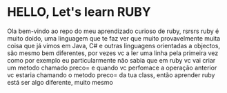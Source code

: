 # HELLO, Let's learn RUBY

Ola bem-vindo ao repo do meu aprendizado curioso de ruby, rsrsrs ruby é muito doido, uma linguagem que te faz ver que muito provavelmente muita coisa que já vimos em Java, C# e outras linguagens orientadas a objectos, são mesmo bem diferentes, por vezes vc a ler uma linha pela primeira vez como por exemplo  eu particularmente não sabia que em ruby vc vai criar um metodo chamado preco= e  quando vc perfomace a operação anterior vc estaria chamando o metodo preco=  da tua class, então aprender ruby está ser algo diferente, muito mesmo
